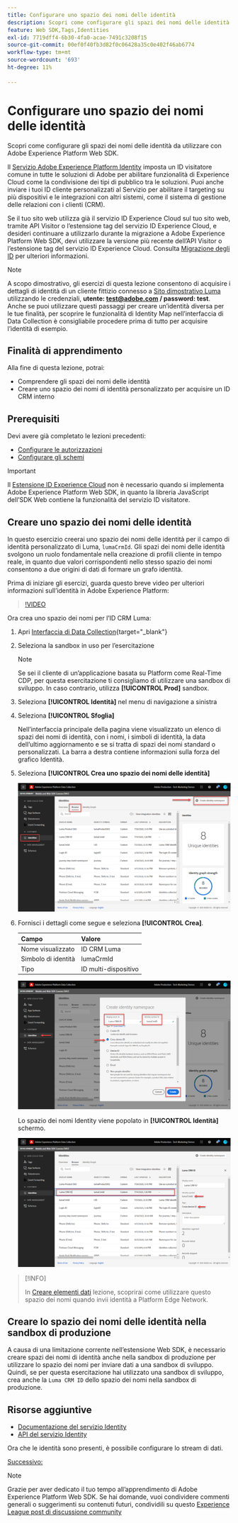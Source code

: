 ```yaml
---
title: Configurare uno spazio dei nomi delle identità
description: Scopri come configurare gli spazi dei nomi delle identità da utilizzare con Adobe Experience Platform Web SDK. Questa lezione fa parte dell’esercitazione Implementare Adobe Experience Cloud con Web SDK.
feature: Web SDK,Tags,Identities
exl-id: 7719dff4-6b30-4fa0-acae-7491c3208f15
source-git-commit: 00ef0f40fb3d82f0c06428a35c0e402f46ab6774
workflow-type: tm+mt
source-wordcount: '693'
ht-degree: 11%

---
```


# Configurare uno spazio dei nomi delle identità

Scopri come configurare gli spazi dei nomi delle identità da utilizzare con Adobe Experience Platform Web SDK.

Il [Servizio Adobe Experience Platform Identity](https://experienceleague.adobe.com/docs/id-service/using/home.html?lang=it) imposta un ID visitatore comune in tutte le soluzioni di Adobe per abilitare funzionalità di Experience Cloud come la condivisione dei tipi di pubblico tra le soluzioni. Puoi anche inviare i tuoi ID cliente personalizzati al Servizio per abilitare il targeting su più dispositivi e le integrazioni con altri sistemi, come il sistema di gestione delle relazioni con i clienti (CRM).

Se il tuo sito web utilizza già il servizio ID Experience Cloud sul tuo sito web, tramite API Visitor o l’estensione tag del servizio ID Experience Cloud, e desideri continuare a utilizzarlo durante la migrazione a Adobe Experience Platform Web SDK, devi utilizzare la versione più recente dell’API Visitor o l’estensione tag del servizio ID Experience Cloud. Consulta [Migrazione degli ID](https://experienceleague.adobe.com/docs/experience-platform/edge/identity/overview.html?lang=en) per ulteriori informazioni.

>[!NOTE]
>
> A scopo dimostrativo, gli esercizi di questa lezione consentono di acquisire i dettagli di identità di un cliente fittizio connesso a [Sito dimostrativo Luma](https://luma.enablementadobe.com/content/luma/us/en.html) utilizzando le credenziali, **utente: test@adobe.com / password: test**. Anche se puoi utilizzare questi passaggi per creare un’identità diversa per le tue finalità, per scoprire le funzionalità di Identity Map nell’interfaccia di Data Collection è consigliabile procedere prima di tutto per acquisire l’identità di esempio.

## Finalità di apprendimento

Alla fine di questa lezione, potrai:

* Comprendere gli spazi dei nomi delle identità
* Creare uno spazio dei nomi di identità personalizzato per acquisire un ID CRM interno


## Prerequisiti

Devi avere già completato le lezioni precedenti:

* [Configurare le autorizzazioni](configure-permissions.md)
* [Configurare gli schemi](configure-schemas.md)

>[!IMPORTANT]
>
>Il [Estensione ID Experience Cloud](https://exchange.adobe.com/experiencecloud.details.100160.adobe-experience-cloud-id-launch-extension.html) non è necessario quando si implementa Adobe Experience Platform Web SDK, in quanto la libreria JavaScript dell’SDK Web contiene la funzionalità del servizio ID visitatore.

## Creare uno spazio dei nomi delle identità

In questo esercizio creerai uno spazio dei nomi delle identità per il campo di identità personalizzato di Luma, `lumaCrmId`. Gli spazi dei nomi delle identità svolgono un ruolo fondamentale nella creazione di profili cliente in tempo reale, in quanto due valori corrispondenti nello stesso spazio dei nomi consentono a due origini di dati di formare un grafo identità.

Prima di iniziare gli esercizi, guarda questo breve video per ulteriori informazioni sull’identità in Adobe Experience Platform:
>[!VIDEO](https://video.tv.adobe.com/v/27841?learn=on)

Ora crea uno spazio dei nomi per l’ID CRM Luma:

1. Apri [Interfaccia di Data Collection](https://launch.adobe.com/){target="_blank"}
1. Seleziona la sandbox in uso per l’esercitazione

   >[!NOTE]
   >
   >Se sei il cliente di un’applicazione basata su Platform come Real-Time CDP, per questa esercitazione ti consigliamo di utilizzare una sandbox di sviluppo. In caso contrario, utilizza **[!UICONTROL Prod]** sandbox.

1. Seleziona **[!UICONTROL Identità]** nel menu di navigazione a sinistra
1. Seleziona **[!UICONTROL Sfoglia]**

   Nell’interfaccia principale della pagina viene visualizzato un elenco di spazi dei nomi di identità, con i nomi, i simboli di identità, la data dell’ultimo aggiornamento e se si tratta di spazi dei nomi standard o personalizzati. La barra a destra contiene informazioni sulla forza del grafico Identità.

1. Seleziona **[!UICONTROL Crea uno spazio dei nomi delle identità]**

   ![Visualizza identità](assets/configure-identities-screen.png)

1. Fornisci i dettagli come segue e seleziona **[!UICONTROL Crea]**.

   | Campo | Valore |
   |---------------|-----------|
   | Nome visualizzato | ID CRM Luma |
   | Simbolo di identità | lumaCrmId |
   | Tipo | ID multi-dispositivo |


   ![Creare spazi dei nomi](assets/identities-create-namespace.png)


   Lo spazio dei nomi Identity viene popolato in **[!UICONTROL Identità]** schermo.

   ![Creare spazi dei nomi](assets/configure-identities-namespace-lumaCrmId.png)


>[!INFO]
>
> In [Creare elementi dati](create-data-elements.md) lezione, scoprirai come utilizzare questo spazio dei nomi quando invii identità a Platform Edge Network.

## Creare lo spazio dei nomi delle identità nella sandbox di produzione

A causa di una limitazione corrente nell’estensione Web SDK, è necessario creare spazi dei nomi di identità anche nella sandbox di produzione per utilizzare lo spazio dei nomi per inviare dati a una sandbox di sviluppo. Quindi, se per questa esercitazione hai utilizzato una sandbox di sviluppo, crea anche la `Luma CRM ID` dello spazio dei nomi nella sandbox di produzione.

## Risorse aggiuntive

* [Documentazione del servizio Identity](https://experienceleague.adobe.com/docs/experience-platform/identity/home.html?lang=it)
* [API del servizio Identity](https://www.adobe.io/experience-platform-apis/references/identity-service/)

Ora che le identità sono presenti, è possibile configurare lo stream di dati.

[Successivo: ](configure-datastream.md)

>[!NOTE]
>
>Grazie per aver dedicato il tuo tempo all’apprendimento di Adobe Experience Platform Web SDK. Se hai domande, vuoi condividere commenti generali o suggerimenti su contenuti futuri, condividili su questo [Experience League post di discussione community](https://experienceleaguecommunities.adobe.com/t5/adobe-experience-platform-launch/tutorial-discussion-implement-adobe-experience-cloud-with-web/td-p/444996)

